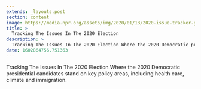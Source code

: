 ```yaml
--- 
extends: _layouts.post 
section: content 
image: https://media.npr.org/assets/img/2020/01/13/2020-issue-tracker-group-1.13.20_wide-49e6d4b7949756792d6977f9017644f429196d73.jpg?s=1400 
title: > 
  Tracking The Issues In The 2020 Election 
description: > 
  Tracking The Issues In The 2020 Election Where the 2020 Democratic presidential candidates stand on key policy areas, including health care, climate and immigration. 
date: 1602864756.751363 
--- 
```

Tracking The Issues In The 2020 Election Where the 2020 Democratic presidential candidates stand on key policy areas, including health care, climate and immigration.